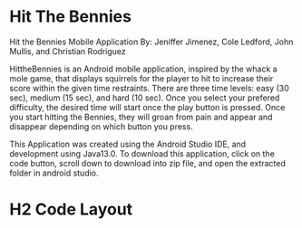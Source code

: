 # **Hit The Bennies**
Hit the Bennies Mobile Application By: Jeniffer Jimenez, Cole Ledford, John Mullis, and Christian Rodriguez

HittheBennies is an Android mobile application, inspired by the whack a mole game, that displays squirrels for the player to hit to increase their score within the given time restraints. There are three time levels: easy (30 sec), medium (15 sec), and hard (10 sec).
Once you select your prefered difficulty, the desired time will start once the play button is pressed. Once you start hitting the Bennies, they will groan from pain and appear and disappear depending on which button you press. 

This Application was created using the Android Studio IDE, and development using Java13.0. To download this application, click on the code button, scroll down to download into zip file, and open the extracted folder in android studio.

# H2 Code Layout
